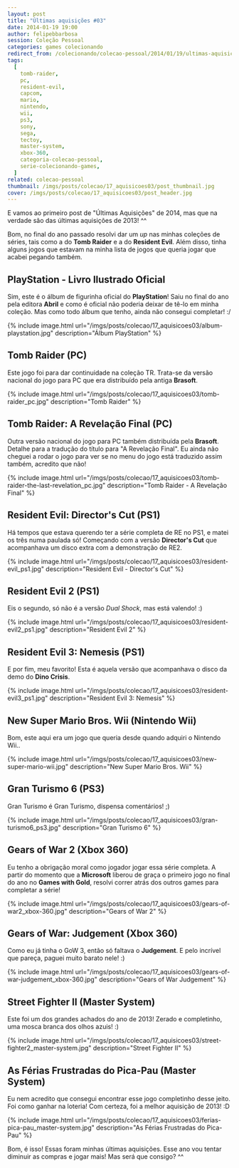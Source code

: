 ```yaml
---
layout: post
title: "Últimas aquisições #03"
date: 2014-01-19 19:00
author: felipebbarbosa
session: Coleção Pessoal
categories: games colecionando
redirect_from: /colecionando/colecao-pessoal/2014/01/19/ultimas-aquisicoes-03.html
tags:
  [
    tomb-raider,
    pc,
    resident-evil,
    capcom,
    mario,
    nintendo,
    wii,
    ps3,
    sony,
    sega,
    tectoy,
    master-system,
    xbox-360,
    categoria-colecao-pessoal,
    serie-colecionando-games,
  ]
related: colecao-pessoal
thumbnail: /imgs/posts/colecao/17_aquisicoes03/post_thumbnail.jpg
cover: /imgs/posts/colecao/17_aquisicoes03/post_header.jpg
---
```


E vamos ao primeiro post de "Últimas Aquisições" de 2014, mas que na verdade são das últimas aquisições de 2013! ^^

Bom, no final do ano passado resolvi dar um _up_ nas minhas coleções de séries, tais como a do **Tomb Raider** e a do **Resident Evil**. Além disso, tinha alguns jogos que estavam na minha lista de jogos que queria jogar que acabei pegando também.

<!--more-->

## PlayStation - Livro Ilustrado Oficial

Sim, este é o álbum de figurinha oficial do **PlayStation**! Saiu no final do ano pela editora **Abril** e como é oficial não poderia deixar de tê-lo em minha coleção. Mas como todo álbum que tenho, ainda não consegui completar! :/

{% include image.html url="/imgs/posts/colecao/17_aquisicoes03/album-playstation.jpg" description="Álbum PlayStation" %}

## Tomb Raider (PC)

Este jogo foi para dar continuidade na coleção TR. Trata-se da versão nacional do jogo para PC que era distribuído pela antiga **Brasoft**.

{% include image.html url="/imgs/posts/colecao/17_aquisicoes03/tomb-raider_pc.jpg" description="Tomb Raider" %}

## Tomb Raider: A Revelação Final (PC)

Outra versão nacional do jogo para PC também distribuída pela **Brasoft**. Detalhe para a tradução do título para "A Revelação Final". Eu ainda não cheguei a rodar o jogo para ver se no menu do jogo está traduzido assim também, acredito que não!

{% include image.html url="/imgs/posts/colecao/17_aquisicoes03/tomb-raider-the-last-revelation_pc.jpg" description="Tomb Raider - A Revelação Final" %}

## Resident Evil: Director's Cut (PS1)

Há tempos que estava querendo ter a série completa de RE no PS1, e matei os três numa paulada só! Começando com a versão **Director's Cut** que acompanhava um disco extra com a demonstração de RE2.

{% include image.html url="/imgs/posts/colecao/17_aquisicoes03/resident-evil_ps1.jpg" description="Resident Evil - Director's Cut" %}

## Resident Evil 2 (PS1)

Eis o segundo, só não é a versão _Dual Shock_, mas está valendo! :)

{% include image.html url="/imgs/posts/colecao/17_aquisicoes03/resident-evil2_ps1.jpg" description="Resident Evil 2" %}

## Resident Evil 3: Nemesis (PS1)

E por fim, meu favorito! Esta é aquela versão que acompanhava o disco da demo do **Dino Crisis**.

{% include image.html url="/imgs/posts/colecao/17_aquisicoes03/resident-evil3_ps1.jpg" description="Resident Evil 3: Nemesis" %}

## New Super Mario Bros. Wii (Nintendo Wii)

Bom, este aqui era um jogo que queria desde quando adquiri o Nintendo Wii..

{% include image.html url="/imgs/posts/colecao/17_aquisicoes03/new-super-mario-wii.jpg" description="New Super Mario Bros. Wii" %}

## Gran Turismo 6 (PS3)

Gran Turismo é Gran Turismo, dispensa comentários! ;)

{% include image.html url="/imgs/posts/colecao/17_aquisicoes03/gran-turismo6_ps3.jpg" description="Gran Turismo 6" %}

## Gears of War 2 (Xbox 360)

Eu tenho a obrigação moral como jogador jogar essa série completa. A partir do momento que a **Microsoft** liberou de graça o primeiro jogo no final do ano no **Games with Gold**, resolvi correr atrás dos outros games para completar a série!

{% include image.html url="/imgs/posts/colecao/17_aquisicoes03/gears-of-war2_xbox-360.jpg" description="Gears of War 2" %}

## Gears of War: Judgement (Xbox 360)

Como eu já tinha o GoW 3, então só faltava o **Judgement**. E pelo incrível que pareça, paguei muito barato nele! :)

{% include image.html url="/imgs/posts/colecao/17_aquisicoes03/gears-of-war-judgement_xbox-360.jpg" description="Gears of War Judgement" %}

## Street Fighter II (Master System)

Este foi um dos grandes achados do ano de 2013! Zerado e completinho, uma mosca branca dos olhos azuis! :)

{% include image.html url="/imgs/posts/colecao/17_aquisicoes03/street-fighter2_master-system.jpg" description="Street Fighter II" %}

## As Férias Frustradas do Pica-Pau (Master System)

Eu nem acredito que consegui encontrar esse jogo completinho desse jeito. Foi como ganhar na loteria!
Com certeza, foi a melhor aquisição de 2013! :D

{% include image.html url="/imgs/posts/colecao/17_aquisicoes03/ferias-pica-pau_master-system.jpg" description="As Férias Frustradas do Pica-Pau" %}

Bom, é isso! Essas foram minhas últimas aquisições. Esse ano vou tentar diminuir as compras e jogar mais! Mas será que consigo? ^^
